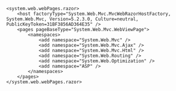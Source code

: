 ﻿<?xml version="1.0"?>
<configuration>
    <configSections>
        <sectionGroup name="system.web.webPages.razor"
                      type="System.Web.WebPages.Razor.Configuration.RazorWebSectionGroup, System.Web.WebPages.Razor, Version=3.0.0.0, Culture=neutral, PublicKeyToken=31BF3856AD364E35">
            <section name="host"
                     type="System.Web.WebPages.Razor.Configuration.HostSection, System.Web.WebPages.Razor, Version=3.0.0.0, Culture=neutral, PublicKeyToken=31BF3856AD364E35" requirePermission="false" />
            <section name="pages"
                     type="System.Web.WebPages.Razor.Configuration.RazorPagesSection, System.Web.WebPages.Razor, Version=3.0.0.0, Culture=neutral, PublicKeyToken=31BF3856AD364E35" requirePermission="false" />
        </sectionGroup>
    </configSections>

    <system.web.webPages.razor>
        <host factoryType="System.Web.Mvc.MvcWebRazorHostFactory, System.Web.Mvc, Version=5.2.3.0, Culture=neutral, PublicKeyToken=31BF3856AD364E35" />
        <pages pageBaseType="System.Web.Mvc.WebViewPage">
            <namespaces>
                <add namespace="System.Web.Mvc" />
                <add namespace="System.Web.Mvc.Ajax" />
                <add namespace="System.Web.Mvc.Html" />
                <add namespace="System.Web.Routing" />
                <add namespace="System.Web.Optimization" />
                <add namespace="ASP" />
            </namespaces>
        </pages>
    </system.web.webPages.razor>
  <appSettings>
    <add key="webpages:Enabled" value="true" />
  </appSettings>
  <system.webServer>
        <handlers>
            <remove name="BlockViewHandler"/>
        </handlers>
  </system.webServer>
</configuration>